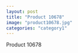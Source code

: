 ```yaml
---
layout: post
title: "Product 10678"
image: "product10678.jpg"
categories: "category1"
---
```

Product 10678
